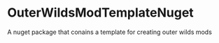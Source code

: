 # OuterWildsModTemplateNuget
 A nuget package that conains a template for creating outer wilds mods
